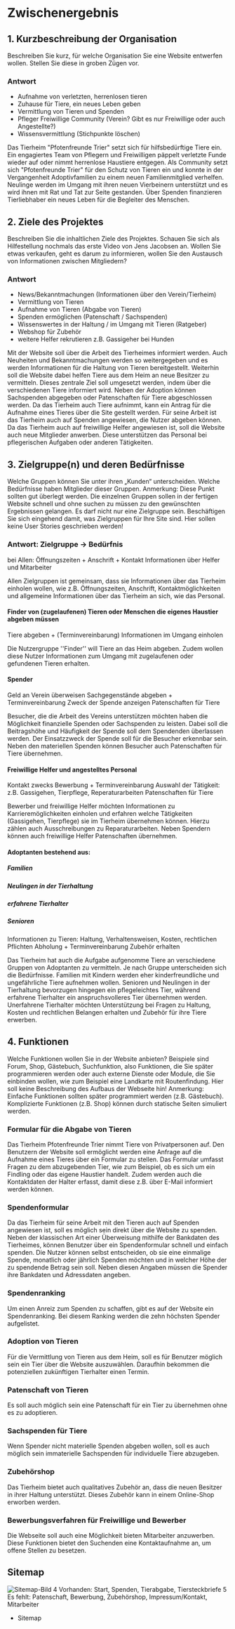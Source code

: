 # Zwischenergebnis

## 1. Kurzbeschreibung der Organisation
Beschreiben Sie kurz, für welche Organisation Sie eine Website entwerfen wollen. Stellen Sie diese in groben Zügen vor.

### Antwort
- Aufnahme von verletzten, herrenlosen tieren
- Zuhause für Tiere, ein neues Leben geben
- Vermittlung von Tieren und Spenden
- Pfleger Freiwillige Community (Verein? Gibt es nur Freiwillige oder auch Angestellte?)
- Wissensvermittlung
(Stichpunkte löschen)

Das Tierheim "Pfotenfreunde Trier" setzt sich für hilfsbedürftige Tiere ein. Ein engagiertes Team von Pflegern und Freiwilligen päppelt verletzte Funde wieder auf oder nimmt herrenlose Haustiere entgegen. Als Community setzt sich "Pfotenfreunde Trier" für den Schutz von Tieren ein und konnte in der Vergangenheit Adoptivfamilien zu einem neuen Familienmitglied verhelfen. Neulinge werden im Umgang mit ihren neuen Vierbeinern unterstützt und es wird ihnen mit Rat und Tat zur Seite gestanden. Über Spenden finanzieren Tierliebhaber ein neues Leben für die Begleiter des Menschen.


## 2. Ziele des Projektes
Beschreiben Sie die inhaltlichen Ziele des Projektes. Schauen Sie sich als Hilfestellung nochmals das erste Video von Jens Jacobsen an. 
Wollen Sie etwas verkaufen, geht es darum zu informieren, wollen Sie den Austausch von Informationen zwischen Mitgliedern?

### Antwort
- News/Bekanntmachungen (Informationen über den Verein/Tierheim)
- Vermittlung von Tieren
- Aufnahme von Tieren (Abgabe von Tieren)
- Spenden ermöglichen (Patenschaft / Sachspenden)
- Wissenswertes in der Haltung / im Umgang mit Tieren (Ratgeber)
- Webshop für Zubehör
- weitere Helfer rekrutieren z.B. Gassigeher bei Hunden

Mit der Website soll über die Arbeit des Tierheimes informiert werden. Auch Neuheiten und Bekanntmachungen werden so weitergegeben und es werden Informationen für die Haltung von Tieren bereitgestellt. Weiterhin soll die Website dabei helfen Tiere aus dem Heim an neue Besitzer zu vermitteln. Dieses zentrale Ziel soll umgesetzt werden, indem über die verschiedenen Tiere informiert wird. Neben der Adoption können Sachspenden abgegeben oder Patenschaften für Tiere abgeschlossen werden. Da das Tierheim auch Tiere aufnimmt, kann ein Antrag für die Aufnahme eines Tieres über die Site gestellt werden. Für seine Arbeit ist das Tierheim auch auf Spenden angewiesen, die Nutzer abgeben können. Da das Tierheim auch auf freiwillige Helfer angewiesen ist, soll die Website auch neue Mitglieder anwerben. Diese unterstützen das Personal bei pflegerischen Aufgaben oder anderen Tätigkeiten.  


## 3. Zielgruppe(n) und deren Bedürfnisse
Welche Gruppen können Sie unter ihren „Kunden“ unterscheiden. Welche Bedürfnisse haben Mitglieder dieser Gruppen.
Anmerkung: Diese Punkt sollten gut überlegt werden. Die einzelnen Gruppen sollen in der fertigen Website schnell und ohne suchen zu müssen zu den gewünschten Ergebnissen gelangen. Es darf nicht nur eine Zielgruppe sein. Beschäftigen Sie sich eingehend damit, was Zielgruppen für Ihre Site sind. Hier sollen keine User Stories geschrieben werden!


### Antwort: Zielgruppe -> Bedürfnis
bei Allen: Öffnungszeiten + Anschrift + Kontakt
Informationen über Helfer und Mitarbeiter

Allen Zielgruppen ist gemeinsam, dass sie Informationen über das Tierheim einholen wollen, wie z.B. Öffnungszeiten, Anschrift, Kontaktmöglichkeiten und allgemeine Informationen über das Tierheim an sich, wie das Personal. 

#### Finder von (zugelaufenen) Tieren oder Menschen die eigenes Haustier abgeben müssen
Tiere abgeben + (Terminvereinbarung)
Informationen im Umgang einholen

Die Nutzergruppe ''Finder'' will Tiere an das Heim abgeben. Zudem wollen diese Nutzer Informationen zum Umgang mit zugelaufenen oder gefundenen Tieren erhalten.

#### Spender
Geld an Verein überweisen
Sachgegenstände abgeben + Terminvereinbarung
Zweck der Spende anzeigen
Patenschaften für Tiere

Besucher, die die Arbeit des Vereins unterstützen möchten haben die Möglichkeit finanzielle Spenden oder Sachspenden zu leisten. Dabei soll die Beitragshöhe und Häufigkeit der Spende soll dem Spendenden überlassen werden. Der Einsatzzweck der Spende soll für die Besucher erkennbar sein. Neben den materiellen Spenden können Besucher auch Patenschaften für Tiere übernehmen.

#### Freiwillige Helfer und angestelltes Personal
Kontakt zwecks Bewerbung + Terminvereinbarung
Auswahl der Tätigkeit: z.B. Gassigehen, Tierpflege, Reperaturarbeiten
Patenschaften für Tiere

Bewerber und freiwillige Helfer möchten Informationen zu Karrieremöglichkeiten einholen und erfahren welche Tätigkeiten (Gassigehen, Tierpflege) sie im Tierheim übernehmen können.
Hierzu zählen auch Ausschreibungen zu Reparaturarbeiten.
Neben Spendern können auch freiwillige Helfer Patenschaften übernehmen. 

#### Adoptanten bestehend aus:
##### Familien
##### Neulingen in der Tierhaltung
##### erfahrene Tierhalter
##### Senioren
Informationen zu Tieren: Haltung, Verhaltensweisen, Kosten, rechtlichen Pflichten
Abholung + Terminvereinbarung
Zubehör erhalten

Das Tierheim hat auch die Aufgabe aufgenomme Tiere an verschiedene Gruppen von Adoptanten zu vermitteln. Je nach Gruppe unterscheiden sich die Bedürfnisse.
Familien mit Kindern werden eher kinderfreundliche und ungefährliche Tiere aufnehmen wollen. Senioren und Neulingen in der Tierhaltung bevorzugen hingegen ein pflegeleichtes Tier, während erfahrene Tierhalter ein anspruchsvolleres Tier übernehmen werden. Unerfahrene Tierhalter möchten Unterstützung bei Fragen zu Haltung, Kosten und rechtlichen Belangen erhalten und Zubehör für ihre Tiere erwerben.

## 4. Funktionen

Welche Funktionen wollen Sie in der Website anbieten? Beispiele sind Forum, Shop, Gästebuch, Suchfunktion, also Funktionen, die Sie später programmieren werden oder auch externe Dienste oder Module, die Sie einbinden wollen, wie zum Beispiel eine Landkarte mit Routenfindung. Hier soll keine Beschreibung des Aufbaus der Webseite hin! Anmerkung: Einfache Funktionen sollten später programmiert werden (z.B. Gästebuch). Komplizierte Funktionen (z.B. Shop) können durch statische Seiten simuliert werden.

### Formular für die Abgabe von Tieren
Das Tierheim Pfotenfreunde Trier nimmt Tiere von Privatpersonen auf. Den Benutzern der Website soll ermöglicht werden eine Anfrage auf die Aufnahme eines Tieres über ein Formular zu stellen.
Das Formular umfasst Fragen zu dem abzugebenden Tier, wie zum Beispiel, ob es sich um ein Findling oder das eigene Haustier handelt. Zudem werden auch die Kontaktdaten der Halter erfasst, damit diese z.B. über E-Mail informiert werden können.

### Spendenformular
Da das Tierheim für seine Arbeit mit den Tieren auch auf Spenden angewiesen ist, soll es möglich sein direkt über die Website zu spenden. Neben der klassischen Art einer Überweisung mithilfe der Bankdaten des Tierheimes, können Benutzer über ein Spendenformular schnell und einfach spenden. Die Nutzer können selbst entscheiden, ob sie eine einmalige Spende, monatlich oder jährlich Spenden möchten und in welcher Höhe der zu spendende Betrag sein soll. Neben diesen Angaben müssen die Spender ihre Bankdaten und Adressdaten angeben.

### Spendenranking
Um einen Anreiz zum Spenden zu schaffen, gibt es auf der Website ein Spendenranking. Bei diesem Ranking werden die zehn höchsten Spender aufgelistet.

### Adoption von Tieren
Für die Vermittlung von Tieren aus dem Heim, soll es für Benutzer möglich sein ein Tier über die Website auszuwählen. Daraufhin bekommen die potenziellen zukünftigen Tierhalter einen Termin.

### Patenschaft von Tieren
Es soll auch möglich sein eine Patenschaft für ein Tier zu übernehmen ohne es zu adoptieren. 

### Sachspenden für Tiere
Wenn Spender nicht materielle Spenden abgeben wollen, soll es auch möglich sein immaterielle Sachspenden für individuelle Tiere abzugeben.

### Zubehörshop
Das Tierheim bietet auch qualitatives Zubehör an, dass die neuen Besitzer in ihrer Haltung unterstützt. Dieses Zubehör kann in einem Online-Shop erworben werden.

### Bewerbungsverfahren für Freiwillige und Bewerber
Die Webseite soll auch eine Möglichkeit bieten Mitarbeiter anzuwerben. Diese Funktionen bietet den Suchenden eine Kontaktaufnahme an, um offene Stellen zu besetzen.

## Sitemap
![Sitemap-Bild](../img/sitemap.svg)
4 Vorhanden: Start, Spenden, Tierabgabe, Tiersteckbriefe
5 Es fehlt: Patenschaft, Bewerbung, Zubehörshop, Impressum/Kontakt, Mitarbeiter

+ Sitemap
